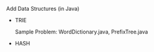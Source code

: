 Add Data Structures (in Java)
- TRIE
  
  Sample Problem: WordDictionary.java, PrefixTree.java
  
- HASH
